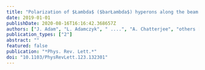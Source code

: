 ```yaml
---
title: "Polarization of $Łambda$ ($barŁambda$) hyperons along the beam direction in Au+Au collisions at $sqrts_NN$$ = 200 GeV"
date: 2019-01-01
publishDate: 2020-08-16T16:16:42.368657Z
authors: ["J. Adam", "L. Adamczyk", " ....", "A. Chatterjee", "others [STAR Collaboration]"]
publication_types: ["2"]
abstract: ""
featured: false
publication: "*Phys. Rev. Lett.*"
doi: "10.1103/PhysRevLett.123.132301"
---
```


